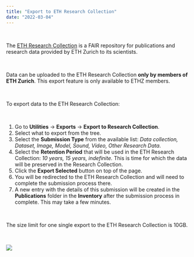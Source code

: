 ```yaml
---
title: "Export to ETH Research Collection"
date: "2022-03-04"
---
```


 

The [ETH Research Collection](https://www.research-collection.ethz.ch/) is a FAIR repository for publications and research data provided by ETH Zurich to its scientists.

 

Data can be uploaded to the ETH Research Collection **only by members of ETH Zurich**. This export feature is only available to ETHZ members.

 

To export data to the ETH Research Collection:

 

1. Go to **Utilities** -> **Exports** -> **Export to Research Collection**.
2. Select what to export from the tree.
3. Select the **Submission Type** from the available list: _Data collection, Dataset, Image, Model, Sound, Video, Other Research Data_.
4. Select the **Retention Period** that will be used in the ETH Research Collection: _10 years, 15 years, indefinite._ This is time for which the data will be preserved in the Research Collection.
5. Click the **Export Selected** button on top of the page.
6. You will be redirected to the ETH Research Collection and will need to complete the submission process there.
7. A new entry with the details of this submission will be created in the **Publications** folder in the **Inventory** after the submission process in complete. This may take a few minutes.

 

The size limit for one single export to the ETH Research Collection is 10GB.

 

![](https://openbis.ch/wp-content/uploads/2021/08/Research-Collection-1-1024x642.png)
